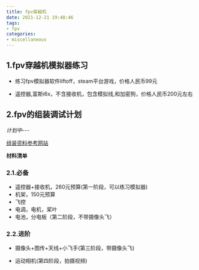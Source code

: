 ```yaml
---
title: fpv穿越机
date: 2021-12-21 19:48:46
tags:
- fpv
categories:
- miscellaneous
---
```


## 1.fpv穿越机模拟器练习

-   练习fpv模拟器软件liftoff，steam平台游戏，价格人民币99元

-   遥控器,富斯i6x，不含接收机，包含模拟线,和加密狗，价格人民币200元左右

## 2.fpv的组装调试计划

*计划中---*

[组装资料参考网站](https://www.17fpv.com/category/build)

**材料清单**

### 2.1.必备

-   遥控器+接收机，260元预算(第一阶段，可以练习模拟器)
-   机架，150元预算
-   飞控
-   电调，电机，桨叶
-   电池，分电板（第二阶段，不带摄像头飞）

### 2.2.进阶

-   摄像头+图传+天线+小飞手(第三阶段，带摄像头飞)

-   运动相机(第四阶段，拍摄视频)